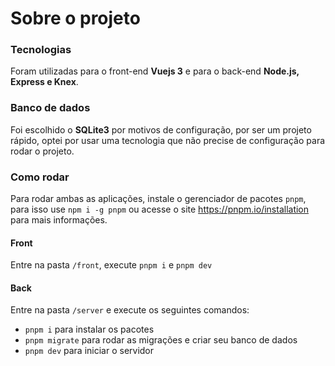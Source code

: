 # Sobre o projeto

### Tecnologias
Foram utilizadas para o front-end **Vuejs 3** e para o back-end **Node.js, Express e Knex**.

### Banco de dados
Foi escolhido o **SQLite3** por motivos de configuração, por ser um projeto rápido, optei por usar uma tecnologia que não precise de configuração para rodar o projeto.

### Como rodar
Para rodar ambas as aplicações, instale o gerenciador de pacotes `pnpm`, para isso use `npm i -g pnpm` ou acesse o site https://pnpm.io/installation para mais informações.

#### Front
Entre na pasta `/front`, execute `pnpm i` e `pnpm dev`

#### Back
Entre na pasta `/server` e execute os seguintes comandos:
- `pnpm i` para instalar os pacotes
- `pnpm migrate` para rodar as migrações e criar seu banco de dados
- `pnpm dev` para iniciar o servidor
